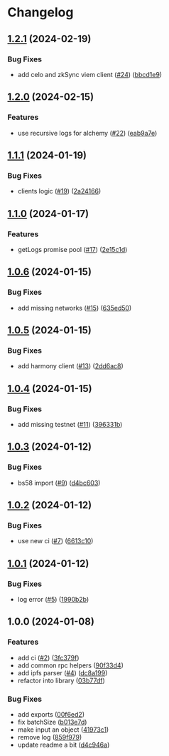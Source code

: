 # Changelog

## [1.2.1](https://github.com/bgd-labs/js-utils/compare/v1.2.0...v1.2.1) (2024-02-19)


### Bug Fixes

* add celo and zkSync viem client ([#24](https://github.com/bgd-labs/js-utils/issues/24)) ([bbcd1e9](https://github.com/bgd-labs/js-utils/commit/bbcd1e99d6f83cc4ee048440c1060f87946ad1b2))

## [1.2.0](https://github.com/bgd-labs/js-utils/compare/v1.1.1...v1.2.0) (2024-02-15)


### Features

* use recursive logs for alchemy ([#22](https://github.com/bgd-labs/js-utils/issues/22)) ([eab9a7e](https://github.com/bgd-labs/js-utils/commit/eab9a7ebd4d0b2759df7ed3973ee067b5d326de5))

## [1.1.1](https://github.com/bgd-labs/js-utils/compare/v1.1.0...v1.1.1) (2024-01-19)


### Bug Fixes

* clients logic ([#19](https://github.com/bgd-labs/js-utils/issues/19)) ([2a24166](https://github.com/bgd-labs/js-utils/commit/2a241664cd067c7252419b1f6a563d8b55faec97))

## [1.1.0](https://github.com/bgd-labs/js-utils/compare/v1.0.6...v1.1.0) (2024-01-17)


### Features

* getLogs promise pool ([#17](https://github.com/bgd-labs/js-utils/issues/17)) ([2e15c1d](https://github.com/bgd-labs/js-utils/commit/2e15c1d74f1c8ca50f6ad7e9636634b5c9c647bc))

## [1.0.6](https://github.com/bgd-labs/js-utils/compare/v1.0.5...v1.0.6) (2024-01-15)


### Bug Fixes

* add missing networks ([#15](https://github.com/bgd-labs/js-utils/issues/15)) ([635ed50](https://github.com/bgd-labs/js-utils/commit/635ed507865e35dc8dbf67102d16e760d83100a2))

## [1.0.5](https://github.com/bgd-labs/js-utils/compare/v1.0.4...v1.0.5) (2024-01-15)


### Bug Fixes

* add harmony client ([#13](https://github.com/bgd-labs/js-utils/issues/13)) ([2dd6ac8](https://github.com/bgd-labs/js-utils/commit/2dd6ac88c6689973425929cb2ce8aa66699c9b61))

## [1.0.4](https://github.com/bgd-labs/js-utils/compare/v1.0.3...v1.0.4) (2024-01-15)


### Bug Fixes

* add missing testnet ([#11](https://github.com/bgd-labs/js-utils/issues/11)) ([396331b](https://github.com/bgd-labs/js-utils/commit/396331b5912c96ec99f1c335a4bbc96bfd86242e))

## [1.0.3](https://github.com/bgd-labs/js-utils/compare/v1.0.2...v1.0.3) (2024-01-12)


### Bug Fixes

* bs58 import ([#9](https://github.com/bgd-labs/js-utils/issues/9)) ([d4bc603](https://github.com/bgd-labs/js-utils/commit/d4bc603c359d6e00252849298d35802c43d56ed2))

## [1.0.2](https://github.com/bgd-labs/js-utils/compare/v1.0.1...v1.0.2) (2024-01-12)


### Bug Fixes

* use new ci ([#7](https://github.com/bgd-labs/js-utils/issues/7)) ([6613c10](https://github.com/bgd-labs/js-utils/commit/6613c1080fe277ca788370353aa1769919c5263e))

## [1.0.1](https://github.com/bgd-labs/js-utils/compare/v1.0.0...v1.0.1) (2024-01-12)


### Bug Fixes

* log error ([#5](https://github.com/bgd-labs/js-utils/issues/5)) ([1990b2b](https://github.com/bgd-labs/js-utils/commit/1990b2b511361bca2347bb56f09e354193dcf47f))

## 1.0.0 (2024-01-08)


### Features

* add ci ([#2](https://github.com/bgd-labs/js-utils/issues/2)) ([3fc379f](https://github.com/bgd-labs/js-utils/commit/3fc379f6f575ca299cc2e78558e7e41fde57e2c4))
* add common rpc helpers ([90f33d4](https://github.com/bgd-labs/js-utils/commit/90f33d4f354e5da15f49ab36ba24d20ac9ca18b4))
* add ipfs parser ([#4](https://github.com/bgd-labs/js-utils/issues/4)) ([dc8a199](https://github.com/bgd-labs/js-utils/commit/dc8a1999ccb61a8e8cdca641b67da23a3136d177))
* refactor into library ([03b77df](https://github.com/bgd-labs/js-utils/commit/03b77dfecb2356376140c672e2bf475d05a286d2))


### Bug Fixes

* add exports ([00f6ed2](https://github.com/bgd-labs/js-utils/commit/00f6ed256b1e46ddfdefcacf99cd076bc23bc889))
* fix batchSize ([b013e7d](https://github.com/bgd-labs/js-utils/commit/b013e7d8ec2d9a07f69c4c79ee978de1ee3d5931))
* make input an object ([41973c1](https://github.com/bgd-labs/js-utils/commit/41973c184d4f3a7c11924f8812964f3162fbb1b4))
* remove log ([859f979](https://github.com/bgd-labs/js-utils/commit/859f979ae654504e79ec32df41cea484726de88b))
* update readme a bit ([d4c946a](https://github.com/bgd-labs/js-utils/commit/d4c946a9301d976255882edd78f602cdf4da92c2))
